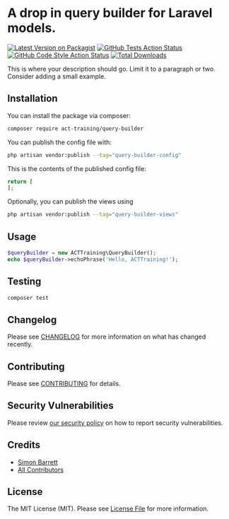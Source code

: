 # A drop in query builder for Laravel models.

[![Latest Version on Packagist](https://img.shields.io/packagist/v/act-training/query-builder.svg?style=flat-square)](https://packagist.org/packages/act-training/query-builder)
[![GitHub Tests Action Status](https://img.shields.io/github/actions/workflow/status/act-training/query-builder/run-tests.yml?branch=main&label=tests&style=flat-square)](https://github.com/act-training/query-builder/actions?query=workflow%3Arun-tests+branch%3Amain)
[![GitHub Code Style Action Status](https://img.shields.io/github/actions/workflow/status/act-training/query-builder/fix-php-code-style-issues.yml?branch=main&label=code%20style&style=flat-square)](https://github.com/act-training/query-builder/actions?query=workflow%3A"Fix+PHP+code+style+issues"+branch%3Amain)
[![Total Downloads](https://img.shields.io/packagist/dt/act-training/query-builder.svg?style=flat-square)](https://packagist.org/packages/act-training/query-builder)

This is where your description should go. Limit it to a paragraph or two. Consider adding a small example.

## Installation

You can install the package via composer:

```bash
composer require act-training/query-builder
```

You can publish the config file with:

```bash
php artisan vendor:publish --tag="query-builder-config"
```

This is the contents of the published config file:

```php
return [
];
```

Optionally, you can publish the views using

```bash
php artisan vendor:publish --tag="query-builder-views"
```

## Usage

```php
$queryBuilder = new ACTTraining\QueryBuilder();
echo $queryBuilder->echoPhrase('Hello, ACTTraining!');
```

## Testing

```bash
composer test
```

## Changelog

Please see [CHANGELOG](CHANGELOG.md) for more information on what has changed recently.

## Contributing

Please see [CONTRIBUTING](CONTRIBUTING.md) for details.

## Security Vulnerabilities

Please review [our security policy](../../security/policy) on how to report security vulnerabilities.

## Credits

- [Simon Barrett](https://github.com/ACT-Training)
- [All Contributors](../../contributors)

## License

The MIT License (MIT). Please see [License File](LICENSE.md) for more information.
